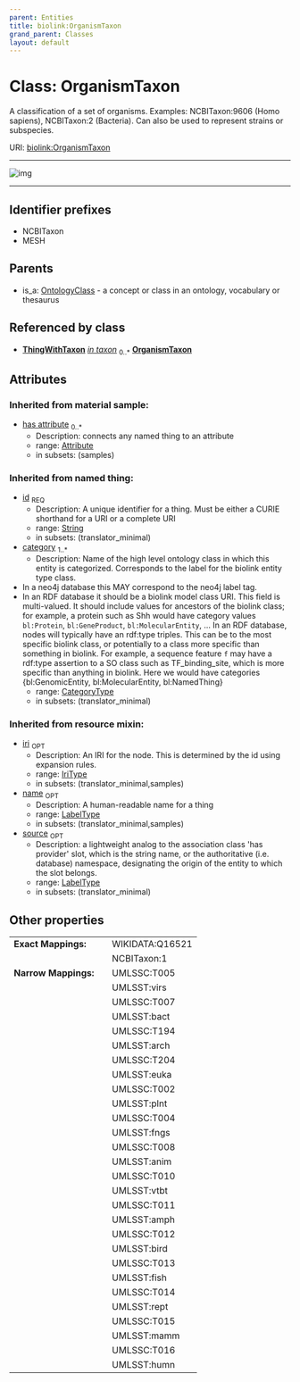 ```yaml
---
parent: Entities
title: biolink:OrganismTaxon
grand_parent: Classes
layout: default
---
```


# Class: OrganismTaxon


A classification of a set of organisms. Examples: NCBITaxon:9606 (Homo sapiens), NCBITaxon:2 (Bacteria). Can also be used to represent strains or subspecies.

URI: [biolink:OrganismTaxon](https://w3id.org/biolink/vocab/OrganismTaxon)


---

![img](http://yuml.me/diagram/nofunky;dir:TB/class/[ThingWithTaxon],[ThingWithTaxon]-%20in%20taxon%200..%2A%3E[OrganismTaxon%7Cid(i):string;category(i):category_type%20%2B;iri(i):iri_type%20%3F;name(i):label_type%20%3F;source(i):label_type%20%3F],[OntologyClass]%5E-[OrganismTaxon],[OntologyClass],[Attribute])

---


## Identifier prefixes

 * NCBITaxon
 * MESH

## Parents

 *  is_a: [OntologyClass](OntologyClass.md) - a concept or class in an ontology, vocabulary or thesaurus

## Referenced by class

 *  **[ThingWithTaxon](ThingWithTaxon.md)** *[in taxon](in_taxon.md)*  <sub>0..*</sub>  **[OrganismTaxon](OrganismTaxon.md)**

## Attributes


### Inherited from material sample:

 * [has attribute](has_attribute.md)  <sub>0..*</sub>
    * Description: connects any named thing to an attribute
    * range: [Attribute](Attribute.md)
    * in subsets: (samples)

### Inherited from named thing:

 * [id](id.md)  <sub>REQ</sub>
    * Description: A unique identifier for a thing. Must be either a CURIE shorthand for a URI or a complete URI
    * range: [String](types/String.md)
    * in subsets: (translator_minimal)
 * [category](category.md)  <sub>1..*</sub>
    * Description: Name of the high level ontology class in which this entity is categorized. Corresponds to the label for the biolink entity type class.
 * In a neo4j database this MAY correspond to the neo4j label tag.
 * In an RDF database it should be a biolink model class URI.
This field is multi-valued. It should include values for ancestors of the biolink class; for example, a protein such as Shh would have category values `bl:Protein`, `bl:GeneProduct`, `bl:MolecularEntity`, ...
In an RDF database, nodes will typically have an rdf:type triples. This can be to the most specific biolink class, or potentially to a class more specific than something in biolink. For example, a sequence feature `f` may have a rdf:type assertion to a SO class such as TF_binding_site, which is more specific than anything in biolink. Here we would have categories {bl:GenomicEntity, bl:MolecularEntity, bl:NamedThing}
    * range: [CategoryType](types/CategoryType.md)
    * in subsets: (translator_minimal)

### Inherited from resource mixin:

 * [iri](iri.md)  <sub>OPT</sub>
    * Description: An IRI for the node. This is determined by the id using expansion rules.
    * range: [IriType](types/IriType.md)
    * in subsets: (translator_minimal,samples)
 * [name](name.md)  <sub>OPT</sub>
    * Description: A human-readable name for a thing
    * range: [LabelType](types/LabelType.md)
    * in subsets: (translator_minimal,samples)
 * [source](source.md)  <sub>OPT</sub>
    * Description: a lightweight analog to the association class 'has provider' slot, which is the string name, or the authoritative (i.e. database) namespace, designating the origin of the entity to which the slot belongs.
    * range: [LabelType](types/LabelType.md)
    * in subsets: (translator_minimal)

## Other properties

|  |  |  |
| --- | --- | --- |
| **Exact Mappings:** | | WIKIDATA:Q16521 |
|  | | NCBITaxon:1 |
| **Narrow Mappings:** | | UMLSSC:T005 |
|  | | UMLSST:virs |
|  | | UMLSSC:T007 |
|  | | UMLSST:bact |
|  | | UMLSSC:T194 |
|  | | UMLSST:arch |
|  | | UMLSSC:T204 |
|  | | UMLSST:euka |
|  | | UMLSSC:T002 |
|  | | UMLSST:plnt |
|  | | UMLSSC:T004 |
|  | | UMLSST:fngs |
|  | | UMLSSC:T008 |
|  | | UMLSST:anim |
|  | | UMLSSC:T010 |
|  | | UMLSST:vtbt |
|  | | UMLSSC:T011 |
|  | | UMLSST:amph |
|  | | UMLSSC:T012 |
|  | | UMLSST:bird |
|  | | UMLSSC:T013 |
|  | | UMLSST:fish |
|  | | UMLSSC:T014 |
|  | | UMLSST:rept |
|  | | UMLSSC:T015 |
|  | | UMLSST:mamm |
|  | | UMLSSC:T016 |
|  | | UMLSST:humn |

